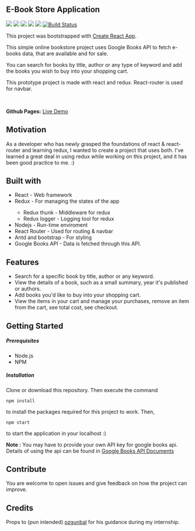 ## E-Book Store Application

<img src = "https://img.shields.io/badge/react-16.5.2-blue.svg"/> <img src = "https://img.shields.io/badge/npm-5.6.0-green.svg"/> 
<img src = "https://img.shields.io/badge/redux-4.0.0-yellow.svg"/> <img src = "https://img.shields.io/badge/nodejs-8.11.4-orange.svg"/>
<img src = "https://img.shields.io/badge/reactrouter-4.3.1-lightgrey.svg"/>
[![Build Status](https://travis-ci.com/EkinEren/BookStore.svg?branch=master)](https://travis-ci.com/EkinEren/BookStore)

This project was bootstrapped with [Create React App](https://github.com/facebookincubator/create-react-app).

<p>This simple online bookstore project uses Google Books API to fetch e-books data, that are available and for sale. </p>
<p>You can search for books by title, author or any type of keyword and add the books you wish to buy into your shopping cart.</p>
<p>This prototype project is made with react and redux. React-router is used for navbar.</p>
<br>

<b>Github Pages:</b> [Live Demo](https://EkinEren.github.io/BookStore/)

## Motivation

As a developer who has newly grasped the foundations of react & react-router and learning redux, I wanted to create a project that uses both. 
I've learned a great deal in using redux while working on this project, and it has been good practice to me. :)

## Built with

<ul>
<li>React - Web framework</li>
<li>Redux - For managing the states of the app</li>
<ul><li>Redux thunk - Middleware for redux</li>
<li>Redux logger - Logging tool for redux</li></ul>
<li>Nodejs - Run-time enviroment</li>
<li>React Router - Used for routing & navbar</li>
<li>Antd and bootstrap - For styling</li>
<li>Google Books API - Data is fetched through this API.</li>
</ul>

## Features

<ul>
<li>Search for a specific book by title, author or any keyword.</li>
<li>View the details of a book, such as a small summary, year it's published or authors.</li>
<li>Add books you'd like to buy into your shopping cart.</li>
<li>View the items in your cart and manage your purchases, remove an item from the cart, see total cost, see checkout.</li>
</ul>

## Getting Started

<h5>Prerequisites</h5>

<ul>
<li>Node.js</li>
<li>NPM</li>
</ul>

<h5>Installation</h5>

<p>Clone or download this repository. Then execute the command</p>

```npm install```

</p>to install the packages required for this project to work. Then, </p>

```npm start``` 

<p>to start the application in your localhost :)</p> 

<b>Note :</b> You may have to provide your own API key for google books api. Details of using the api can be found in [Google Books API Documents](https://developers.google.com/books/docs/v1/using)

## Contribute

You are welcome to open issues and give feedback on how the project can improve.

## Credits

Props to (pun intended) [ozgunbal](https://github.com/ozgunbal) for his guidance during my internship.